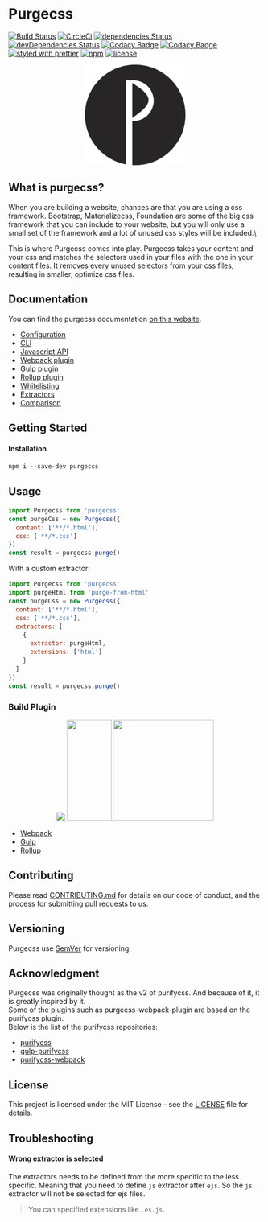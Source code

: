 # Purgecss

[![Build Status](https://travis-ci.org/FullHuman/purgecss.svg?branch=master)](https://travis-ci.org/FullHuman/purgecss)
[![CircleCi](https://circleci.com/gh/FullHuman/purgecss/tree/master.svg?style=shield)]()
[![dependencies Status](https://david-dm.org/fullhuman/purgecss/status.svg)](https://david-dm.org/fullhuman/purgecss)
[![devDependencies Status](https://david-dm.org/fullhuman/purgecss/dev-status.svg)](https://david-dm.org/fullhuman/purgecss?type=dev)
[![Codacy Badge](https://api.codacy.com/project/badge/Grade/2f2f3fb0a5c541beab2018483e62a828)](https://www.codacy.com/app/FullHuman/purgecss?utm_source=github.com&utm_medium=referral&utm_content=FullHuman/purgecss&utm_campaign=Badge_Grade)
[![Codacy Badge](https://api.codacy.com/project/badge/Coverage/2f2f3fb0a5c541beab2018483e62a828)](https://www.codacy.com/app/FullHuman/purgecss?utm_source=github.com&utm_medium=referral&utm_content=FullHuman/purgecss&utm_campaign=Badge_Coverage)
[![styled with prettier](https://img.shields.io/badge/styled_with-prettier-ff69b4.svg)](https://github.com/prettier/prettier)
[![npm](https://img.shields.io/npm/v/purgecss.svg)](https://www.npmjs.com/package/purgecss)
[![license](https://img.shields.io/github/license/fullhuman/purgecss.svg)]()

<p align="center">
	<img src="./.assets/logo.png" height="200" width="200" alt="Purgecss logo"/>
</p>

## What is purgecss?

When you are building a website, chances are that you are using a css framework.
Bootstrap, Materializecss, Foundation are some of the big css framework that you
can include to your website, but you will only use a small set of the framework
and a lot of unused css styles will be included.\

This is where Purgecss comes into play. Purgecss takes your content and your css
and matches the selectors used in your files with the one in your content files.
It removes every unused selectors from your css files, resulting in smaller,
optimize css files.

## Documentation

You can find the purgecss documentation
[on this website](https://www.purgecss.com).

* [Configuration](https://www.purgecss.com/configuration.html)
* [CLI](https://www.purgecss.com/cli.html)
* [Javascript API](https://www.purgecss.com/javascript-api.html)
* [Webpack plugin](https://www.purgecss.com/with-webpack.html)
* [Gulp plugin](https://www.purgecss.com/with-gulp.html)
* [Rollup plugin](https://www.purgecss.com/with-rollup.html)
* [Whitelisting](https://www.purgecss.com/whitelisting.html)
* [Extractors](https://www.purgecss.com/extractors.html)
* [Comparison](https://www.purgecss.com/comparison.html)

## Getting Started

#### Installation

```
npm i --save-dev purgecss
```

## Usage

```js
import Purgecss from 'purgecss'
const purgeCss = new Purgecss({
  content: ['**/*.html'],
  css: ['**/*.css']
})
const result = purgecss.purge()
```

With a custom extractor:

```js
import Purgecss from 'purgecss'
import purgeHtml from 'purge-from-html'
const purgeCss = new Purgecss({
  content: ['**/*.html'],
  css: ['**/*.css'],
  extractors: [
    {
      extractor: purgeHtml,
      extensions: ['html']
    }
  ]
})
const result = purgecss.purge()
```

### Build Plugin

<div align="center">
	<a href="https://github.com/FullHuman/purgecss-webpack-plugin">
    	<img width="200" heigth="200" src="https://webpack.js.org/assets/icon-square-big.svg">
  	</a>
	<a href="https://github.com/FullHuman/gulp-purgecss">
    	<img height="200" width="89" src="https://raw.githubusercontent.com/gulpjs/artwork/master/gulp-2x.png">
  	</a>
  	<a href="https://github.com/FullHuman/rollup-plugin-purgecss">
  		<img height="200" width="200" src="https://rollupjs.org/logo.svg"/>
	</a>
</div>

* [Webpack](https://www.purgecss.com/with-webpack.html)
* [Gulp](https://www.purgecss.com/with-gulp.html)
* [Rollup](https://www.purgecss.com/with-rollup.html)

## Contributing

Please read [CONTRIBUTING.md](./CONTRIBUTING.md) for details on our code of
conduct, and the process for submitting pull requests to us.

## Versioning

Purgecss use [SemVer](http://semver.org/) for versioning.

## Acknowledgment

Purgecss was originally thought as the v2 of purifycss. And because of it, it is
greatly inspired by it.\
Some of the plugins such as purgecss-webpack-plugin are based on the purifycss plugin.\
Below is the list of the purifycss repositories:

* [purifycss](https://github.com/purifycss/purifycss)
* [gulp-purifycss](https://github.com/purifycss/gulp-purifycss)
* [purifycss-webpack](https://github.com/webpack-contrib/purifycss-webpack)

## License

This project is licensed under the MIT License - see the [LICENSE](LICENSE) file
for details.

## Troubleshooting

#### Wrong extractor is selected

The extractors needs to be defined from the more specific to the less specific.
Meaning that you need to define `js` extractor after `ejs`. So the `js`
extractor will not be selected for ejs files.

> You can specified extensions like `.es.js`.
